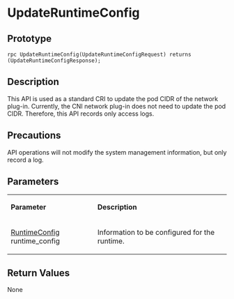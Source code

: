 # UpdateRuntimeConfig<a name="EN-US_TOPIC_0184808112"></a>

## Prototype<a name="en-us_topic_0183088058_section164301654155514"></a>

```
rpc UpdateRuntimeConfig(UpdateRuntimeConfigRequest) returns (UpdateRuntimeConfigResponse);
```

## Description<a name="en-us_topic_0183088058_section729211519569"></a>

This API is used as a standard CRI to update the pod CIDR of the network plug-in. Currently, the CNI network plug-in does not need to update the pod CIDR. Therefore, this API records only access logs.

## Precautions<a name="en-us_topic_0183088058_section973104418419"></a>

API operations will not modify the system management information, but only record a log.

## Parameters<a name="en-us_topic_0183088058_section349492895613"></a>

<a name="en-us_topic_0183088058_table184320467318"></a>
<table><tbody><tr id="en-us_topic_0183088058_row78917461336"><td class="cellrowborder" valign="top" width="39.54%"><p id="en-us_topic_0183088058_p1089154617315"><a name="en-us_topic_0183088058_p1089154617315"></a><a name="en-us_topic_0183088058_p1089154617315"></a><strong id="en-us_topic_0183088058_b677812233363"><a name="en-us_topic_0183088058_b677812233363"></a><a name="en-us_topic_0183088058_b677812233363"></a>Parameter</strong></p>
</td>
<td class="cellrowborder" valign="top" width="60.46%"><p id="en-us_topic_0183088058_p128984613319"><a name="en-us_topic_0183088058_p128984613319"></a><a name="en-us_topic_0183088058_p128984613319"></a><strong id="en-us_topic_0183088058_b16426192683611"><a name="en-us_topic_0183088058_b16426192683611"></a><a name="en-us_topic_0183088058_b16426192683611"></a>Description</strong></p>
</td>
</tr>
<tr id="en-us_topic_0183088058_row17894468314"><td class="cellrowborder" valign="top" width="39.54%"><p id="en-us_topic_0183088058_p476122243220"><a name="en-us_topic_0183088058_p476122243220"></a><a name="en-us_topic_0183088058_p476122243220"></a><a href="apis.md#en-us_topic_0182207110_li544075884710">RuntimeConfig</a> runtime_config</p>
</td>
<td class="cellrowborder" valign="top" width="60.46%"><p id="en-us_topic_0183088058_p5596114510551"><a name="en-us_topic_0183088058_p5596114510551"></a><a name="en-us_topic_0183088058_p5596114510551"></a>Information to be configured for the runtime.</p>
</td>
</tr>
</tbody>
</table>

## Return Values<a name="en-us_topic_0183088058_section10495164611565"></a>

None

